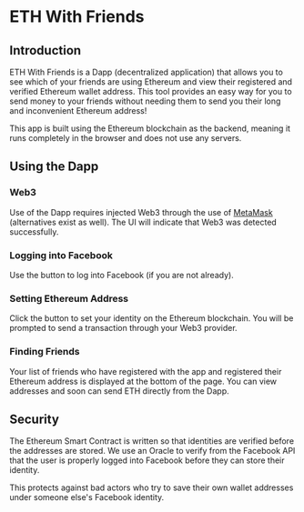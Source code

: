 # ETH With Friends

## Introduction
ETH With Friends is a Dapp (decentralized application) that allows you to see which of your friends are using Ethereum and view their registered and verified Ethereum wallet address. This tool provides an easy way for you to send money to your friends without needing them to send you their long and inconvenient Ethereum address!

This app is built using the Ethereum blockchain as the backend, meaning it runs completely in the browser and does not use any servers.

## Using the Dapp

### Web3
Use of the Dapp requires injected Web3 through the use of [MetaMask](https://metamask.io/) (alternatives exist as well). The UI will indicate that Web3 was detected successfully.

### Logging into Facebook
Use the button to log into Facebook (if you are not already).

### Setting Ethereum Address
Click the button to set your identity on the Ethereum blockchain. You will be prompted to send a transaction through your Web3 provider.

### Finding Friends
Your list of friends who have registered with the app and registered their Ethereum address is displayed at the bottom of the page. You can view addresses and soon can send ETH directly from the Dapp.

## Security
The Ethereum Smart Contract is written so that identities are verified before the addresses are stored. We use an Oracle to verify from the Facebook API that the user is properly logged into Facebook before they can store their identity.

This protects against bad actors who try to save their own wallet addresses under someone else's Facebook identity.